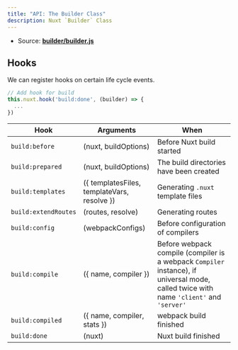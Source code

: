 ```yaml
---
title: "API: The Builder Class"
description: Nuxt `Builder` Class
---
```


- Source: **[builder/builder.js](https://github.com/nuxt/nuxt.js/blob/dev/packages/builder/src/builder.js)**

## Hooks

We can register hooks on certain life cycle events.

```js
// Add hook for build
this.nuxt.hook('build:done', (builder) => {
  ...
})
```

Hook                 | Arguments                                  | When
---------------------|--------------------------------------------|----------------------------------------------------------------------------------------------------------------------------------------
`build:before`       | (nuxt, buildOptions)                       | Before Nuxt build started
`build:prepared`     | (nuxt, buildOptions)                       | The build directories have been created
`build:templates`    | ({ templatesFiles, templateVars, resolve }) | Generating `.nuxt` template files
`build:extendRoutes` | (routes, resolve)                          | Generating routes
`build:config`       | (webpackConfigs)                           | Before configuration of compilers
`build:compile`      | ({ name, compiler })                       | Before webpack compile (compiler is a webpack `Compiler` instance), if universal mode, called twice with name `'client'` and `'server'`
`build:compiled`     | ({ name, compiler, stats })                | webpack build finished
`build:done`         | (nuxt)                                     | Nuxt build finished
